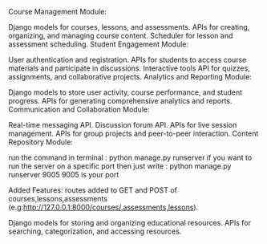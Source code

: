 Course Management Module:

Django models for courses, lessons, and assessments.
APIs for creating, organizing, and managing course content.
Scheduler for lesson and assessment scheduling.
Student Engagement Module:

User authentication and registration.
APIs for students to access course materials and participate in discussions.
Interactive tools API for quizzes, assignments, and collaborative projects.
Analytics and Reporting Module:

Django models to store user activity, course performance, and student progress.
APIs for generating comprehensive analytics and reports.
Communication and Collaboration Module:

Real-time messaging API.
Discussion forum API.
APIs for live session management.
APIs for group projects and peer-to-peer interaction.
Content Repository Module:

run the command in terminal : python manage.py runserver 
if you want to run the server on a specific port then just write : python manage.py runserver 9005
9005 is your port

Added Features: routes added to GET and POST of courses,lessons,assessments (e.g:http://127.0.0.1:8000/courses/,assessments,lessons).


Django models for storing and organizing educational resources.
APIs for searching, categorization, and accessing resources.
